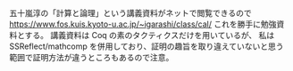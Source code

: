 五十嵐淳の「計算と論理」という講義資料がネットで閲覧できるので
https://www.fos.kuis.kyoto-u.ac.jp/~igarashi/class/cal/
これを勝手に勉強資料とする。
講義資料は Coq の素のタクティクスだけを用いているが、
私は SSReflect/mathcomp を併用しており、証明の趣旨を取り違えていないと思う範囲で証明方法が違うところもあるので注意。
